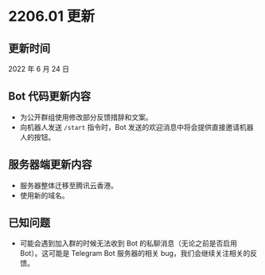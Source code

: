 # 2206.01 更新

## 更新时间
2022 年 6 月 24 日

## Bot 代码更新内容
- 为公开群组使用修改部分反馈措辞和文案。
- 向机器人发送 `/start` 指令时，Bot 发送的欢迎消息中将会提供直接邀请机器人的按钮。

## 服务器端更新内容
- 服务器整体迁移至腾讯云香港。
- 使用新的域名。

## 已知问题
- 可能会遇到加入群的时候无法收到 Bot 的私聊消息（无论之前是否启用 Bot）。这可能是 Telegram Bot 服务器的相关 bug，我们会继续关注相关的反馈。